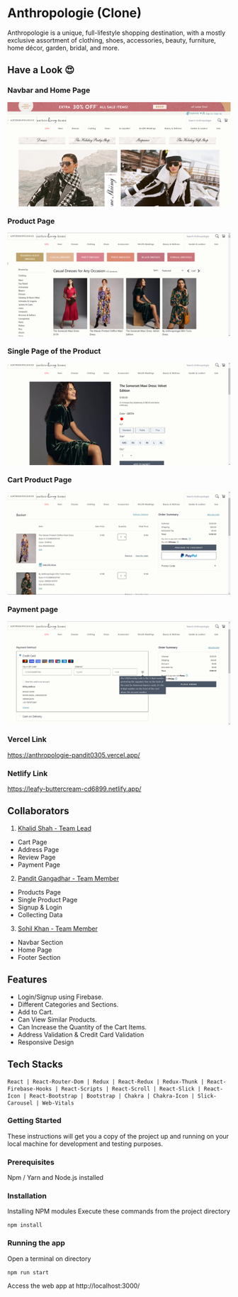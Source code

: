 # Anthropologie (Clone)

Anthropologie is a unique, full-lifestyle shopping destination, with a mostly exclusive assortment of clothing, shoes, accessories, beauty, furniture, home décor, garden, bridal, and more.

## Have a Look 😍
### Navbar and Home Page
<p align="center">
  <img src="./public/anthropologie_01.png" alt='anthropologie_01 image' align="center" />
</p>

### Product Page
<p align="center">
  <img src="./public/anthropologie_02.png" alt='anthropologie_02 image' align="center" />
</p>

### Single Page of the Product
<p align="center">
  <img src="./public/anthropologie_03.png" alt='anthropologie_03 image' align="center" />
</p>

### Cart Product Page
<p align="center">
  <img src="./public/anthropologie_04.png" alt='anthropologie_04 image' align="center" />
</p>

### Payment page
<p align="center">
  <img src="./public/anthropologie_05.png" alt='anthropologie_05 image' align="center" />
</p>

### Vercel Link 
https://anthropologie-pandit0305.vercel.app/

### Netlify   Link
https://leafy-buttercream-cd6899.netlify.app/

## Collaborators
1. [Khalid Shah - Team Lead](https://github.com/Khalidshah12/) 
*  Cart Page 
*  Address Page 
*  Review Page 
*  Payment Page

2. [Pandit Gangadhar - Team Member](https://github.com/pandit0305)
*  Products Page
*  Single Product Page
*  Signup & Login
*  Collecting Data

3. [Sohil Khan - Team Member](https://github.com/sohilweb20)
*  Navbar Section
*  Home Page
*  Footer Section

## Features
*  Login/Signup using Firebase.
*  Different Categories and Sections.
*  Add to Cart.
*  Can View Similar Products.
*  Can Increase the Quantity of the Cart Items.
*  Address Validation & Credit Card Validation
*  Responsive Design

## Tech Stacks
```
React | React-Router-Dom | Redux | React-Redux | Redux-Thunk | React-Firebase-Hooks | React-Scripts | React-Scroll | React-Slick | React-Icon | React-Bootstrap | Bootstrap | Chakra | Chakra-Icon | Slick-Carousel | Web-Vitals
```

### Getting Started

These instructions will get you a copy of the project up and running on your local machine for development and testing purposes.

### Prerequisites

Npm / Yarn and Node.js installed

### Installation

Installing NPM modules
Execute these commands from the project directory

```
npm install
```

### Running the app

Open a terminal on directory

```
npm run start
```

Access the web app at http://localhost:3000/
